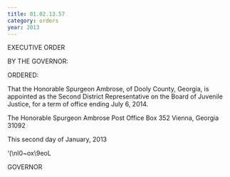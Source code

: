 ```yaml
---
title: 01.02.13.57
category: orders
year: 2013
---
```

 

EXECUTIVE ORDER

BY THE GOVERNOR:

ORDERED:

That the Honorable Spurgeon Ambrose, of Dooly County, Georgia,
is appointed as the Second District Representative on the Board of
Juvenile Justice, for a term of office ending July 6, 2014.

The Honorable Spurgeon Ambrose
Post Office Box 352
Vienna, Georgia 31092

This second day of January, 2013

‘(\nI0~ox\9eoL

GOVERNOR

